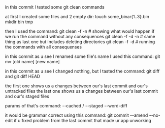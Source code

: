in this commit I tested some git clean commands

at first I created some files and 2 empty dir:
	touch some_binar{1..3}.bin
	mkdir bin tmp

then I used the command:
	git clean -f -n 	# showing what would happen if we run the command without any consequences 
	git clean -f -d -n	# same thing as last one but includes deleting directories
	git clean -f -d 	# running the commands with all consequenses


in this commit as u see I renamed some file's name
I used this command:
	git mv [old name] [new name]

in this commit as u see I changed nothing, but I tasted the command:
	git diff
and
	git diff HEAD

the first one shows us a changes between our's last commit and our's untracked files
the last one shows us a changes between our's last commit and our's staged files

params of that's command:
	--cached / --staged
	--word-diff


it would be grammar correct using this command:
	git commit --amend --no-edit
if u fixed problem from the last commit that made ur app unworking 
